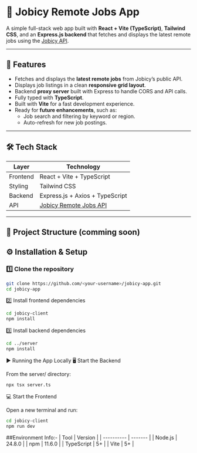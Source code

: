 # 🧠 Jobicy Remote Jobs App

A simple full-stack web app built with **React + Vite (TypeScript)**, **Tailwind CSS**, and an **Express.js backend** that fetches and displays the latest remote jobs using the [Jobicy API](https://jobicy.com/api/v2/remote-jobs).

---

## 🚀 Features

- Fetches and displays the **latest remote jobs** from Jobicy’s public API.
- Displays job listings in a clean **responsive grid layout**.
- Backend **proxy server** built with Express to handle CORS and API calls.
- Fully typed with **TypeScript**.
- Built with **Vite** for a fast development experience.
- Ready for **future enhancements**, such as:
  - Job search and filtering by keyword or region.
  - Auto-refresh for new job postings.

---

## 🛠️ Tech Stack

| Layer | Technology |
|--------|-------------|
| Frontend | React + Vite + TypeScript |
| Styling | Tailwind CSS |
| Backend | Express.js + Axios + TypeScript |
| API | [Jobicy Remote Jobs API](https://jobicy.com/api/v2/remote-jobs) |

---

## 📁 Project Structure (comming soon)

## ⚙️ Installation & Setup

### 1️⃣ Clone the repository
```bash
git clone https://github.com/<your-username>/jobicy-app.git
cd jobicy-app

```

2️⃣ Install frontend dependencies
```bash
cd jobicy-client
npm install
```

3️⃣ Install backend dependencies

```bash
cd ../server
npm install
```

▶️ Running the App Locally
🖥️ Start the Backend

From the server/ directory:
```bash
npx tsx server.ts
```

💻 Start the Frontend

Open a new terminal and run:
```bash
cd jobicy-client
npm run dev
```
##Environment Info:-
| Tool       | Version |
| ---------- | ------- |
| Node.js    | 24.8.0  |
| npm        | 11.6.0  |
| TypeScript | 5+      |
| Vite       | 5+      |



